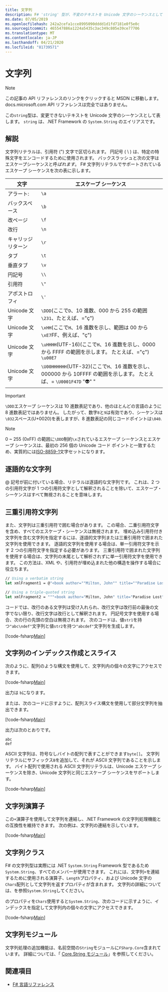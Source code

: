 ```yaml
---
title: 文字列
description: F# 'string' 型が、不変のテキストを Unicode 文字のシーケンスとして表す方法について説明します。
ms.date: 07/05/2019
ms.openlocfilehash: 242a2cefa1cce8995090dddd1d1fd7181e0f5e0c
ms.sourcegitcommit: 465547886a1224a5435c3ac349c805e39ce77706
ms.translationtype: MT
ms.contentlocale: ja-JP
ms.lasthandoff: 04/21/2020
ms.locfileid: "81739571"
---
```

# <a name="strings"></a>文字列

> [!NOTE]
> この記事の API リファレンスのリンクをクリックすると MSDN に移動します。  docs.microsoft.com API リファレンスは完全ではありません。

この`string`型は、変更できないテキストを Unicode 文字のシーケンスとして表します。 `string` は、.NET Framework の `System.String` のエイリアスです。

## <a name="remarks"></a>解説

文字列リテラルは、引用符 (") 文字で区切られます。 円記号 ( \\ ) は、特定の特殊文字をエンコードするために使用されます。 バックスラッシュと次の文字はエスケープシーケンスと呼*ばれます*。 F# 文字列リテラルでサポートされているエスケープ シーケンスを次の表に示します。

|文字|エスケープ シーケンス|
|---------|---------------|
|アラート:|`\a`|
|バックスペース|`\b`|
|改ページ|`\f`|
|改行|`\n`|
|キャリッジ リターン|`\r`|
|タブ|`\t`|
|垂直タブ|`\v`|
|円記号|`\\`|
|引用符|`\"`|
|アポストロフィ|`\'`|
|Unicode 文字|`\DDD`(ここで`D`、10 進数、000 から 255 の範囲`\231`、たとえば、="ç")|
|Unicode 文字|`\xHH`(ここで`H`、16 進数を示し、範囲は 00 から`\xE7`FF、例えば、"ç")|
|Unicode 文字|`\uHHHH`(UTF-16)(ここで`H`、16 進数を示し、0000 から FFFF の範囲を示します。 たとえば、="ç") `\u00E7`|
|Unicode 文字|`\U00HHHHHH`(UTF-32)(ここで`H`、16 進数を示し、000000 から 10FFFF の範囲を示します。 たとえば、= `\U0001F47D` "👽" "|

> [!IMPORTANT]
> `\DDD`エスケープ シーケンスは 10 進数表記であり、他のほとんどの言語のように 8 進数表記ではありません。 したがって、数字`8`と`9`は有効であり、シーケンスは`\032`スペース(U+0020)を表しますが、8 進数表記の同じコードポイントは`\040`.

> [!NOTE]
> 0 ~ 255 (0xFF) の範囲に`\DDD`制約`\x`されているエスケープ シーケンスとエスケープ シーケンスは、最初の 256 個の Unicode コード ポイントと一致するため、実質的には[ISO-8859-1](https://en.wikipedia.org/wiki/ISO/IEC_8859-1#Code_page_layout)文字セットになります。

## <a name="verbatim-strings"></a>逐語的な文字列

@ 記号が前に付いている場合、リテラルは逐語的な文字列です。 これは、2 つの引用符文字が 1 つの引用符文字として解釈されることを除いて、エスケープ・シーケンスはすべて無視されることを意味します。

## <a name="triple-quoted-strings"></a>三重引用符文字列

また、文字列は三重引用符で囲む場合があります。 この場合、二重引用符文字を含め、すべてのエスケープ・シーケンスは無視されます。 埋め込み引用符付き文字列を含む文字列を指定するには、逐語的文字列または三重引用符で囲まれた文字列を使用できます。 逐語的文字列を使用する場合は、単一引用符文字を示す 2 つの引用符文字を指定する必要があります。 三重引用符で囲まれた文字列を使用する場合は、文字列の末尾として解析されずに単一引用符文字を使用できます。 この方法は、XML や、引用符が埋め込まれた他の構造を操作する場合に役立ちます。

```fsharp
// Using a verbatim string
let xmlFragment1 = @"<book author=""Milton, John"" title=""Paradise Lost"">"

// Using a triple-quoted string
let xmlFragment2 = """<book author="Milton, John" title="Paradise Lost">"""
```

コードでは、改行のある文字列は受け入れられ、改行文字は改行前の最後の文字でない限り、改行文字は改行として解釈されます。 円記号文字を使用する場合、次の行の先頭の空白は無視されます。 次のコードは、値`str1`を持つ`"abc\ndef"`文字列と値`str2`を持つ`"abcdef"`文字列を生成します。

[!code-fsharp[Main](~/samples/snippets/fsharp/lang-ref-1/snippet1001.fs)]

## <a name="string-indexing-and-slicing"></a>文字列のインデックス作成とスライス

次のように、配列のような構文を使用して、文字列内の個々の文字にアクセスできます。

[!code-fsharp[Main](~/samples/snippets/fsharp/lang-ref-1/snippet1002.fs)]

出力は `b`になります。

または、次のコードに示すように、配列スライス構文を使用して部分文字列を抽出できます。

[!code-fsharp[Main](~/samples/snippets/fsharp/lang-ref-1/snippet1003.fs)]

出力は次のとおりです。

```console
abc
def
```

ASCII 文字列は、符号なしバイトの配列で表すことができます`byte[]`。 文字列リテラルにサフィックス`B`を追加して、それが ASCII 文字列であることを示します。 バイト配列で使用される ASCII 文字列リテラルは、Unicode エスケープ シーケンスを除き、Unicode 文字列と同じエスケープ シーケンスをサポートします。

[!code-fsharp[Main](~/samples/snippets/fsharp/lang-ref-1/snippet1004.fs)]

## <a name="string-operators"></a>文字列演算子

この`+`演算子を使用して文字列を連結し、.NET Framework の文字列処理機能との互換性を維持できます。 次の例は、文字列の連結を示しています。

[!code-fsharp[Main](~/samples/snippets/fsharp/lang-ref-1/snippet1006.fs)]

## <a name="string-class"></a>文字列クラス

F# の文字列型は実際には .NET `System.String` Framework 型であるため`System.String`、すべてのメンバーが使用できます。 これには、文字列`+`を連結するために使用される演算子、`Length`プロパティ、および Unicode 文字の`Chars`配列として文字列を返すプロパティが含まれます。 文字列の詳細については、を参照`System.String`してください。

のプロパティを`Chars`使用すると`System.String`、次のコードに示すように、インデックスを指定して文字列内の個々の文字にアクセスできます。

[!code-fsharp[Main](~/samples/snippets/fsharp/lang-ref-1/snippet1005.fs)]

## <a name="string-module"></a>文字列モジュール

文字列処理の追加機能は、名前空間の`String`モジュールに`FSharp.Core`含まれています。 詳細については、「 [Core.String モジュール](https://msdn.microsoft.com/visualfsharpdocs/conceptual/core.string-module-%5bfsharp%5d)」を参照してください。

## <a name="see-also"></a>関連項目

- [F# 言語リファレンス](index.md)
